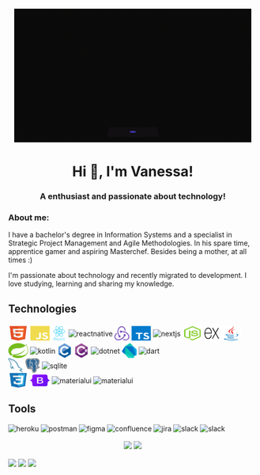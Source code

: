 <div align="center">

![github-img](https://github.com/vanessavargas/vanessavargas/blob/main/programmer.gif)
  
</div>

<h1 align="center">Hi 👋, I'm Vanessa!</h1>
<h3 align="center">A enthusiast and passionate about technology!</h3>

<h3 align="left">
About me:</h3>
I have a bachelor's degree in Information Systems and a specialist in Strategic Project Management and Agile Methodologies. In his spare time, apprentice gamer and aspiring Masterchef. Besides being a mother, at all times :)

I'm passionate about technology and recently migrated to development. I love studying, learning and sharing my knowledge.

<h2 align="left">Technologies</h2>
<div style="display: inline_block; margin-botton: 10px">
  <img align="center" alt="HTML" height="30" width="40" src="https://raw.githubusercontent.com/devicons/devicon/master/icons/html5/html5-original.svg">
  <img align="center" alt="Js" height="30" width="40" src="https://raw.githubusercontent.com/devicons/devicon/master/icons/javascript/javascript-plain.svg">
  <img align="center" src="https://raw.githubusercontent.com/devicons/devicon/master/icons/react/react-original-wordmark.svg" alt="react" width="30" height="30"/> 
  <img align="center" src="https://reactnative.dev/img/header_logo.svg" alt="reactnative" width="30" height="30"/> 
  <img align="center" src="https://raw.githubusercontent.com/devicons/devicon/master/icons/redux/redux-original.svg" alt="redux" width="30" height="30"/> 
  <img align="center" alt="Vanessa-TypeScript" height="30" width="40" src="https://raw.githubusercontent.com/devicons/devicon/master/icons/typescript/typescript-original.svg">
  <img align="center" src="https://cdn.jsdelivr.net/gh/devicons/devicon/icons/nextjs/nextjs-original.svg" alt="nextjs" width="30" height="30"/> 
  <img align="center" alt="NodeJS" height="30" width="40" src="https://raw.githubusercontent.com/devicons/devicon/master/icons/nodejs/nodejs-original.svg">
  <img align="center" src="https://raw.githubusercontent.com/devicons/devicon/master/icons/express/express-original.svg" alt="express" width="30" height="40"/> 
  <img align="center" alt="Java" height="30" width="40" src="https://raw.githubusercontent.com/devicons/devicon/master/icons/java/java-original.svg">
  <img align="center" alt="SpringBoot" height="30" width="40" src="https://raw.githubusercontent.com/devicons/devicon/master/icons/spring/spring-original.svg">
  <img align="center" src="https://www.vectorlogo.zone/logos/kotlinlang/kotlinlang-icon.svg" alt="kotlin" width="30" height="30"/> 
  <img align="center" src="https://raw.githubusercontent.com/devicons/devicon/master/icons/c/c-original.svg" alt="c" width="30" height="30"/>
  <img align="center" src="https://raw.githubusercontent.com/devicons/devicon/master/icons/csharp/csharp-original.svg" alt="csharp" width="30" height="30"/>
  <img align="center"  src="https://cdn.jsdelivr.net/gh/devicons/devicon/icons/dot-net/dot-net-original.svg" alt="dotnet" width="30" height="30"/> 
  <img align="center" src="https://raw.githubusercontent.com/devicons/devicon/master/icons/dart/dart-original.svg" alt="dart" width="30" height="30"/>
  <img  align="center" src="https://cdn.jsdelivr.net/gh/devicons/devicon/icons/flutter/flutter-original.svg"  alt="dart" width="30" height="30"/>
  <br/>
  <img align="center" src="https://raw.githubusercontent.com/devicons/devicon/master/icons/mysql/mysql-original.svg" alt="mysql" width="30" height="30"/> 
  <img align="center" src="https://raw.githubusercontent.com/devicons/devicon/master/icons/postgresql/postgresql-original.svg" alt="postgresql" width="30" height="30"/> 
  <img align="center" src="https://www.vectorlogo.zone/logos/sqlite/sqlite-icon.svg" alt="sqlite" width="30" height="30"/> 
  <br/>
  <img align="center" alt="CSS" height="30" width="40" src="https://raw.githubusercontent.com/devicons/devicon/master/icons/css3/css3-original.svg">
  <img align="center" alt="Bootstrap" height="30" width="40" src="https://raw.githubusercontent.com/devicons/devicon/master/icons/bootstrap/bootstrap-original.svg">
  <img align="center" src="https://cdn.jsdelivr.net/gh/devicons/devicon/icons/materialui/materialui-original.svg"  alt="materialui" width="30" height="30"/>
  <img align="center"  src="https://cdn.jsdelivr.net/gh/devicons/devicon/icons/tailwindcss/tailwindcss-plain.svg"  alt="materialui" width="30" height="30" />
          
          
  
  
  <h2 align="left">Tools</h2>
  <img align="center" src="https://www.vectorlogo.zone/logos/heroku/heroku-icon.svg" alt="heroku" width="30" height="30"/> 
  <img align="center" src="https://www.vectorlogo.zone/logos/getpostman/getpostman-icon.svg" alt="postman" width="30" height="30"/> 
  <img align="center" src="https://www.vectorlogo.zone/logos/figma/figma-icon.svg" alt="figma" width="30" height="30"/> 
  <img align="center" src="https://cdn.jsdelivr.net/gh/devicons/devicon/icons/confluence/confluence-original.svg" alt="confluence" width="30" height="30"/> 
  <img align="center" src="https://cdn.jsdelivr.net/gh/devicons/devicon/icons/jira/jira-original.svg"  alt="jira" width="30" height="30"/>
  <img align="center" src="https://cdn.jsdelivr.net/gh/devicons/devicon/icons/slack/slack-original.svg"  alt="slack" width="30" height="30" />
  <img align="center" src="https://cdn.jsdelivr.net/gh/devicons/devicon/icons/trello/trello-plain.svg"  alt="slack" width="30" height="30" />
          
          
          
          
</div>
</br>

<div align="center">
  <picture>
  <source 
    srcset="https://github-readme-stats.vercel.app/api?username=vanessavargas&layout=compact&show_icons=true&theme=dark&count_private=true"
    media="(prefers-color-scheme: dark)"
  />
  <img src="https://github-readme-stats.vercel.app/api?username=vanessavargas&show_icons=true" />
  </picture>

  <picture>
  <source 
    srcset="https://github-readme-stats.vercel.app/api/top-langs/?username=vanessavargas&layout=compact&langs_count=6&theme=dark"
    media="(prefers-color-scheme: dark)"
  />
  <img src="https://github-readme-stats.vercel.app/api?username=vanessavargas&show_icons=true" />
  </picture>
</div>
  
</br>
<div> 
  <a href="https://www.linkedin.com/in/vanessa-vargas4f/" target="_blank"><img src="https://img.shields.io/badge/-LinkedIn-%230077B5?style=for-the-badge&logo=linkedin&logoColor=white" target="_blank"></a> 
  <a href="https://www.behance.net/vanessavargas4f" target="_blank"><img src="https://img.shields.io/badge/-Behance-%230077B5?style=for-the-badge&logo=Behance&logoColor=white" target="_blank"></a> 
  <a href="https://vanessa-vargas4f.medium.com/" target="_blank"><img src="https://img.shields.io/badge/-Medium-%230077B5?style=for-the-badge&logo=Medium&logoColor=white" target="_blank"></a> 
</div>
